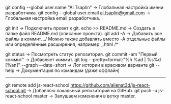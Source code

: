 git config --global user.name "Al Tsaplin" → Глобальная настройка имени разработчика.
git config --global user.email al.tsaplin@gmail.com → Глобальная настройка email разработчика.

git init → Подключить проект к git.
echo >> README.md → Создать в папке файл README.md (описание проекта).
git add -A → Добавить все файлы в коммит. _/ Можно также добавлять вместо -A отдельные файлы или определённые расширения, например _.html /\*

git status → Посмотреть статус репозитория.
git commit -am "Первый коммит" → Добавляет коммит.
git log --pretty=format:"%h %ad | %s%d [%an]" --graph --date=short → Лог истории в красивом варианте
git <command> --help → Документация по командам (даже оффлайн)

---

git remote add js-react-school https://github.com/alienat3d/js-react-school.git → Добавляю локальный репозиторий на GitHub.
git push -u js-react-school master → Запушаем изменения в ветку master.
